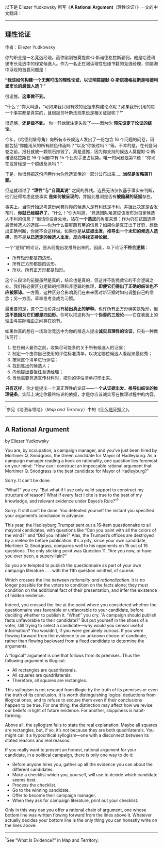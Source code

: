 以下是 Eliezer Yudkowsky 所写《**A Rational Argument**（理性论证）》一文的中文翻译：

---

## 理性论证

作者：Eliezer Yudkowsky

你的职业是一名竞选经理，而你刚刚被莫提默·Q·斯诺德格拉斯雇佣，他是哈德利堡市长竞选中的绿党候选人。作为一名正在阅读理性思维书籍的竞选经理，你脑海中浮现的首要问题是：

**“我该如何构建一个无懈可击的理性论证，以证明莫提默·Q·斯诺德格拉斯是哈德利堡市长的最佳人选？”**

很遗憾，**这事做不到。**

“什么？”你大叫道，“可如果我只用有效的证据来构建论点呢？如果我所引用的每一个事实都是真实的，且根据贝叶斯法则来说是相关证据呢？¹”

很遗憾，**还是做不到。** 你一开始就注定失败了——因为你 **预先设定了论证的结论**。

今年，《哈德利堡号角》向所有市长候选人发出了一份包含 16 个问题的问卷，问题包括“你能用风的所有颜色作画吗？”以及“你吸过吗？”等。不幸的是，在刊登问卷之前，报社就被一颗陨石摧毁了。真是遗憾，因为你支持的候选人莫提默·Q·斯诺德格拉斯在 16 个问题中有 15 个比对手更占优势。唯一的问题是第11题：“你现在或曾经是一个超级反派吗？”

于是，你很想把这份问卷作为你竞选宣传的一部分公布出来……**当然是省略第11题。**

但这就越过了 **“理性”与“自圆其说”** 之间的界线。选民无法仅仅基于事实来判断，他们还得考虑这些事实 **是如何被呈现的**，并据此推测是否有**被隐藏的证据**存在。

事实上，当你开始思考这份问卷对你的候选人是有利还是不利，并据此决定是否发布时，**你就已经越界了**。“什么！”你大叫道，“竞选团队难道应该发布对自家候选人不利的信息？”但请你设身处地，站在**一个选民**的角度来想：作为仍在试图选择最佳候选人的选民——你为什么要屏蔽有用的信息？如果你是真正出于好奇、想做出正确判断，你就不会这样做。如果你是**从证据出发，推导出一个未知的候选人选择**，而不是**从已选定的候选人出发，反向寻找支持论据**。

一个“逻辑”的论证，是从前提出发推导出来的。因此，以下论证**不符合逻辑**：

* 所有矩形都是四边形。
* 所有正方形都是四边形。
* 所以，所有正方形都是矩形。

这个三段论的前提虽然是真的，结论也是真的，但这并不能挽救它的不合逻辑之处。我们有必要区分逻辑的推理和非逻辑的推理，**即便它们得出了正确的结论也不应被原谅**。一方面，这种区分会影响我们在未来面对新证据时如何调整自己的信念；另一方面，草率思考会成为习惯。

最重要的是，这个三段论并没有**给出真正的解释**。也许所有正方形确实是矩形，但**这不是因为它们都是四边形**。你可以把这称为一个**伪善的三段论**——它在表面上的理由与实际理由之间存在脱节。

如果你真的想在一场政治竞选中为你的候选人提出**诚实且理性的论证**，只有一种做法可行：

1. 在任何人雇你之前，收集尽可能多的关于所有候选人的证据；
2. 制定一个由你自己使用的评估标准清单，以决定哪位候选人看起来最优秀；
3. 按照这个清单进行评估；
4. 找到胜出的候选人；
5. 向他提出要担任竞选经理；
6. 当他需要竞选宣传材料时，把你的评估清单打印出来。

**只有这样**，你才能提出一个真正理性的论证——**一个从证据出发、推导出结论的推理链条**。实际上决定你最终结论的依据，才是你应该诚实写在推理过程中的内容。

---

<sup>1</sup>参见《地图与领地》（*Map and Territory*）中的《[什么是证据？](https://www.lesswrong.com/rationality/what-is-evidence)》。

---

## A Rational Argument

by Eliezer Yudkowsky

You are, by occupation, a campaign manager, and you’ve just been hired by Mortimer Q. Snodgrass, the Green candidate for Mayor of Hadleyburg. As a campaign manager reading a book on rationality, one question lies foremost on your mind: “How can I construct an impeccable rational argument that Mortimer Q. Snodgrass is the best candidate for Mayor of Hadleyburg?”

Sorry. It can’t be done.

“What?” you cry. “But what if I use only valid support to construct my structure of reason? What if every fact I cite is true to the best of my knowledge, and relevant evidence under Bayes’s Rule?”<sup>1</sup>

Sorry. It still can’t be done. You defeated yourself the instant you specified your argument’s conclusion in advance.

This year, the Hadleyburg Trumpet sent out a 16-item questionnaire to all mayoral candidates, with questions like “Can you paint with all the colors of the wind?” and “Did you inhale?” Alas, the Trumpet’s offices are destroyed by a meteorite before publication. It’s a pity, since your own candidate, Mortimer Q. Snodgrass, compares well to his opponents on 15 out of 16 questions. The only sticking point was Question 11, “Are you now, or have you ever been, a supervillain?”

So you are tempted to publish the questionnaire as part of your own campaign literature . . . with the 11th question omitted, of course.

Which crosses the line between _rationality and rationalization_. It is no longer possible for the voters to condition on the facts alone; they must condition on the additional fact of their presentation, and infer the existence of hidden evidence.

Indeed, you crossed the line at the point where you considered whether the questionnaire was favorable or unfavorable to your candidate, before deciding whether to publish it. “What!” you cry. “A campaign should publish facts unfavorable to their candidate?” But put yourself in the shoes of a voter, still trying to select a candidate—why would you censor useful information? You wouldn’t, if you were genuinely curious. If you were flowing forward from the evidence to an unknown choice of candidate, rather than flowing backward from a fixed candidate to determine the arguments.

A “logical” argument is one that follows from its premises. Thus the following argument is illogical:

- All rectangles are quadrilaterals.
- All squares are quadrilaterals.
- Therefore, all squares are rectangles.

This syllogism is not rescued from illogic by the truth of its premises or even the truth of its conclusion. It is worth distinguishing logical deductions from illogical ones, and to refuse to excuse them even if their conclusions happen to be true. For one thing, the distinction may affect how we revise our beliefs in light of future evidence. For another, sloppiness is habit-forming.

Above all, the syllogism fails to state the real explanation. Maybe all squares are rectangles, but, if so, it’s not because they are both quadrilaterals. You might call it a hypocritical syllogism—one with a disconnect between its stated reasons and real reasons.

If you really want to present an honest, rational argument for your candidate, in a political campaign, there is only one way to do it:

- Before anyone hires you, gather up all the evidence you can about the different candidates.
- Make a checklist which you, yourself, will use to decide which candidate seems best.
- Process the checklist.
- Go to the winning candidate.
- Offer to become their campaign manager.
- When they ask for campaign literature, print out your checklist.

Only in this way can you offer a rational chain of argument, one whose bottom line was written flowing forward from the lines above it. Whatever actually decides your bottom line is the only thing you can honestly write on the lines above.

---

<sup>1</sup>See “What Is Evidence?” in Map and Territory.